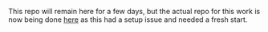 This repo will remain here for a few days, but the actual repo for this work is now being done [here](https://github.com/this-is-joeking/tea_party_api) as this had a setup issue and needed a fresh start. 
